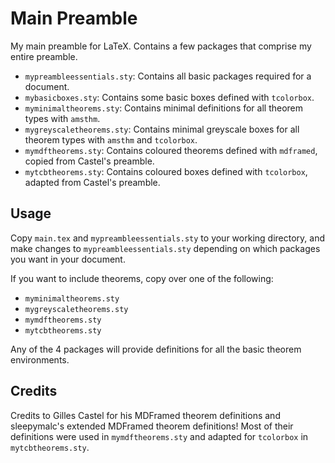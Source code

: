 # Main Preamble

My main preamble for LaTeX. Contains a few packages that comprise my entire preamble.  

- `mypreambleessentials.sty`: Contains all basic packages required for a document.  
- `mybasicboxes.sty`: Contains some basic boxes defined with `tcolorbox`.  
- `myminimaltheorems.sty`: Contains minimal definitions for all theorem types with `amsthm`.
- `mygreyscaletheorems.sty`: Contains minimal greyscale boxes for all theorem types with `amsthm` and `tcolorbox`.  
- `mymdftheorems.sty`: Contains coloured theorems defined with `mdframed`, copied from Castel's preamble.  
- `mytcbtheorems.sty`: Contains coloured boxes defined with `tcolorbox`, adapted from Castel's preamble.  

## Usage

Copy `main.tex` and `mypreambleessentials.sty` to your working directory, and make changes to `mypreambleessentials.sty` depending on which packages you want in your document.  

If you want to include theorems, copy over one of the following:  

- `myminimaltheorems.sty`  
- `mygreyscaletheorems.sty`  
- `mymdftheorems.sty`  
- `mytcbtheorems.sty`  

Any of the 4 packages will provide definitions for all the basic theorem environments.  

## Credits

Credits to Gilles Castel for his MDFramed theorem definitions and sleepymalc's extended MDFramed theorem definitions! Most of their definitions were used in `mymdftheorems.sty` and adapted for `tcolorbox` in `mytcbtheorems.sty`.  
